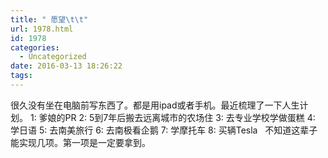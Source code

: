 ```yaml
---
title: " 愿望\t\t"
url: 1978.html
id: 1978
categories:
  - Uncategorized
date: 2016-03-13 18:26:22
tags:
---
```


很久没有坐在电脑前写东西了。都是用ipad或者手机。最近梳理了一下人生计划。 1: 爹娘的PR 2: 5到7年后搬去远离城市的农场住 3: 去专业学校学做蛋糕 4: 学日语 5: 去南美旅行 6: 去南极看企鹅 7: 学摩托车 8: 买辆Tesla   不知道这辈子能实现几项。第一项是一定要拿到。